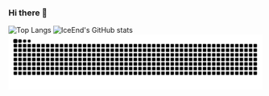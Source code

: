 ### Hi there 👋

![Top Langs](https://github-readme-stats.vercel.app/api/top-langs/?username=cuijiawei123)
![IceEnd's GitHub stats](https://github-immortality.vercel.app/api?username=cuijiawei123)
<picture>
  <source media="(prefers-color-scheme: dark)" srcset="https://raw.githubusercontent.com/Peter-JXL/Peter-JXL/output/github-contribution-grid-snake-dark.svg">
  <source media="(prefers-color-scheme: light)" srcset="https://raw.githubusercontent.com/Peter-JXL/Peter-JXL/output/github-contribution-grid-snake.svg">
  <img alt="github contribution grid snake animation" src="https://raw.githubusercontent.com/Peter-JXL/Peter-JXL/output/github-contribution-grid-snake.svg">
</picture>



